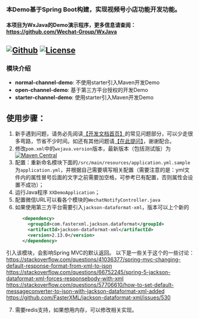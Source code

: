 ### 本Demo基于Spring Boot构建，实现视频号小店功能开发功能。

#### 本项目为WxJava的Demo演示程序，更多信息请查阅：https://github.com/Wechat-Group/WxJava

[![Github](https://img.shields.io/github/stars/lixize/weixin-java-channel-demo?logo=github&style=flat)](https://github.com/lixize/weixin-java-channel-demo)
[![License](https://img.shields.io/badge/License-Apache%202.0-blue.svg)](https://opensource.org/licenses/Apache-2.0)
-----------------------

### 模块介绍
- **normal-channel-demo**: 不使用starter引入Maven开发Demo
- **open-channel-demo**: 基于第三方平台授权的开发Demo
- **starter-channel-demo**: 使用starter引入Maven开发Demo

## 使用步骤：
1. 新手遇到问题，请务必先阅读[【开发文档首页】](https://github.com/Wechat-Group/WxJava/wiki)的常见问题部分，可以少走很多弯路，节省不少时间。如还有其他问题请[【在此提问】](https://github.com/lixize/weixin-java-channel-demo/issues)，谢谢配合。
2. 修改``pom.xml``中的``wxjava.version``版本，最新版本（包括测试版）为 [![Maven Central](https://img.shields.io/maven-central/v/com.github.binarywang/wx-java.svg)](http://mvnrepository.com/artifact/com.github.binarywang/wx-java)
3. 配置：重新命名模块下面的`/src/main/resources/application.yml.sample` 为``application.yml``，并根据自己需要填写相关配置（需要注意的是：yml文件内的属性冒号后面的文字之前需要加空格，可参考已有配置，否则属性会设置不成功）；	
4. 运行Java程序 ``XXDemoApplication``；
5. 配置微信URL可以看各个模块的``WechatNotifyController.java``
6. 如果使用第三方平台需要引入``jackson-dataformat-xml``，版本可以上个新的
```xml
      <dependency>
        <groupId>com.fasterxml.jackson.dataformat</groupId>
        <artifactId>jackson-dataformat-xml</artifactId>
        <version>2.13.0</version>
      </dependency>
```
引入该模块，会影响Spring MVC的默认返回。
以下是一些关于这个的一些讨论：
https://stackoverflow.com/questions/41036377/spring-mvc-changing-default-response-format-from-xml-to-json
https://stackoverflow.com/questions/66752245/spring-5-jackson-dataformat-xml-forces-responsebody-with-xml
https://stackoverflow.com/questions/57706610/how-to-set-default-messageconverter-to-json-with-jackson-dataformat-xml-added
https://github.com/FasterXML/jackson-dataformat-xml/issues/530

7. 需要redis支持，如果想用内存，可以修改相关实现。


